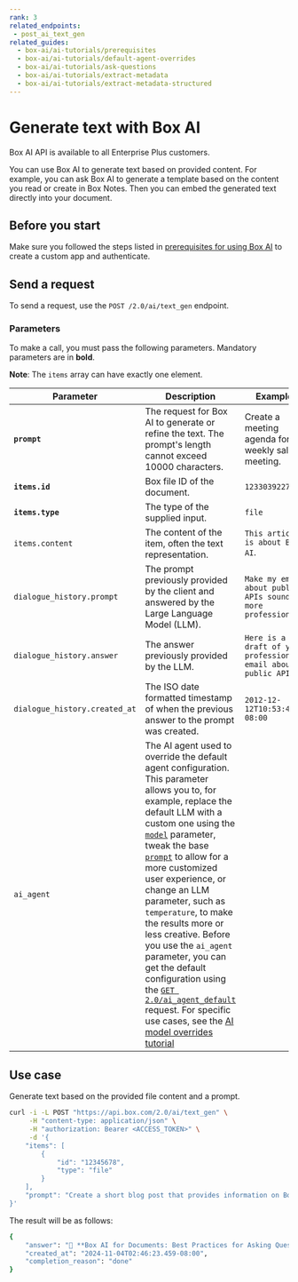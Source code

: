 ```yaml
---
rank: 3
related_endpoints:
 - post_ai_text_gen
related_guides:
  - box-ai/ai-tutorials/prerequisites
  - box-ai/ai-tutorials/default-agent-overrides
  - box-ai/ai-tutorials/ask-questions
  - box-ai/ai-tutorials/extract-metadata
  - box-ai/ai-tutorials/extract-metadata-structured
---
```

# Generate text with Box AI

<Message type="notice">
Box AI API is available to all Enterprise Plus customers.

</Message>

You can use Box AI to generate text
based on provided content.
 For example, you can ask Box AI to
 generate a template based
 on the content you read or create in Box Notes.
 Then you can embed the generated text
 directly into your document.
 
## Before you start

Make sure you followed the steps listed in [prerequisites for using Box AI][prereq] to create a custom app and authenticate.

## Send a request

To send a request, use the
`POST /2.0/ai/text_gen` endpoint.

<Samples id='post_ai_text_gen' />

### Parameters

To make a call, you must pass the following parameters. Mandatory parameters are in **bold**.

**Note**: The `items` array can have exactly one element.

| Parameter| Description| Example|
|--------|--------|-------|
|**`prompt`**| The request for Box AI to generate or refine the text. The prompt's length cannot exceed 10000 characters.|Create a meeting agenda for a weekly sales meeting.|
|**`items.id`**|Box file ID of the document. |`1233039227512`|
|**`items.type`**|The type of the supplied input. | `file`|
| `items.content` | The content of the item, often the text representation.  |    `This article is about Box AI`.    |
| `dialogue_history.prompt` | The prompt previously provided by the client and answered by the Large Language Model (LLM).  | `Make my email about public APIs sound more professional` |
| `dialogue_history.answer` | The answer previously provided by the LLM. |   `Here is a draft of your professional email about public APIs.` |
| `dialogue_history.created_at` | The ISO date formatted timestamp of when the previous answer to the prompt was created.   | `2012-12-12T10:53:43-08:00` |
|`ai_agent` | The AI agent used to override the default agent configuration. This parameter allows you to, for example, replace the default LLM with a custom one using the [`model`][model-param] parameter, tweak the base [`prompt`][prompt-param] to allow for a more customized user experience, or change an LLM parameter, such as `temperature`, to make the results more or less creative. Before you use the `ai_agent` parameter, you can get the default configuration using the [`GET 2.0/ai_agent_default`][agent] request. For specific use cases, see the [AI model overrides tutorial][overrides]| | 

## Use case

Generate text based on the provided file content and a prompt.

```sh
curl -i -L POST "https://api.box.com/2.0/ai/text_gen" \
     -H "content-type: application/json" \
     -H "authorization: Bearer <ACCESS_TOKEN>" \
     -d '{
    "items": [
        {
            "id": "12345678",
            "type": "file"
        }
    ],
    "prompt": "Create a short blog post that provides information on Box AI for Documents and focuses on best practices for asking questions. You can add emoticons, but not too many."
}'
```

The result will be as follows:

```sh
{
    "answer": "📝 **Box AI for Documents: Best Practices for Asking Questions** 🤔\n\n---\n\nWelcome to our blog post on Box AI for Documents! 🎉 Today, we're going to dive into some best practices when it comes to asking questions within this innovative platform.\n\n1. **Be Clear and Concise**: When formulating a question in Box Notes, make sure your query is clear and to the point. This helps Box AI understand exactly what you're looking for.\n\n2. **Provide Context**: Giving context around your question can significantly improve the accuracy of the response generated by Box AI. Include relevant details or background information.\n\n3. **Use Keywords**: Utilize keywords related to your query within the question itself. This can help Box AI better identify the main topic of your inquiry.\n\n4. **Avoid Ambiguity**: Try to avoid vague or ambiguous questions that could lead to misunderstandings. The more precise you are, the better Box AI can assist you.\n\n5. **Review Suggestions Carefully**: After receiving suggestions from Box AI, take the time to review them carefully before incorporating them into your document. Ensure they align with your intended message.\n\nBy following these best practices, you can maximize the effectiveness of Box AI for Documents and streamline your workflow like never before! 💼✨\n\nStay tuned for more tips and tricks on leveraging technology for enhanced productivity! 👩‍💻🚀",
    "created_at": "2024-11-04T02:46:23.459-08:00",
    "completion_reason": "done"
}
```

[prereq]: g://box-ai/ai-tutorials/prerequisites
[agent]: e://get_ai_agent_default
[model-param]: r://ai_agent_text_gen#param_basic_gen_model
[prompt-param]: r://ai_agent_text_gen#param_basic_gen_prompt_template
[overrides]: g://box-ai/ai-agents/ai-agent-overrides
